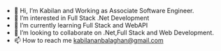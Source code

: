 - 👋 Hi, I’m Kabilan and Working as Associate Software Engineer.
- 👀 I’m interested in Full Stack .Net Development
- 🌱 I’m currently learning Full Stack and WebAPI
- 💞️ I’m looking to collaborate on .Net,Full Stack and Web Development.
- 📫 How to reach me kabilananbalaghan@gmail.com


